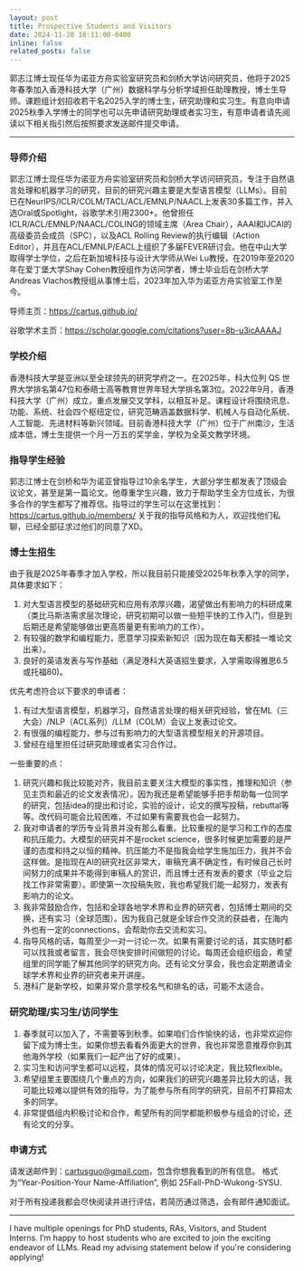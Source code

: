 ```yaml
---
layout: post
title: Prospective Students and Visitors
date: 2024-11-28 16:11:00-0400
inline: false
related_posts: false
---
```


郭志江博士现任华为诺亚方舟实验室研究员和剑桥大学访问研究员，他将于2025年春季加入香港科技大学（广州）数据科学与分析学域担任助理教授，博士生导师。课题组计划招收若干名2025入学的博士生，研究助理和实习生。有意向申请2025秋季入学博士的同学也可以先申请研究助理或者实习生，有意申请者请先阅读以下相关指引然后按照要求发送邮件提交申请。

---

### 导师介绍

郭志江博士现任华为诺亚方舟实验室研究员和剑桥大学访问研究员，专注于自然语言处理和机器学习的研究，目前的研究兴趣主要是大型语言模型（LLMs）。目前已在NeurIPS/ICLR/COLM/TACL/ACL/EMNLP/NAACL上发表30多篇工作，并入选Oral或Spotlight，谷歌学术引用2300+。他曾担任ICLR/ACL/EMNLP/NAACL/COLING的领域主席（Area Chair），AAAI和IJCAI的高级委员会成员（SPC），以及ACL Rolling Review的执行编辑（Action Editor），并且在ACL/EMNLP/EACL上组织了多届FEVER研讨会。他在中山大学取得学士学位，之后在新加坡科技与设计大学师从Wei Lu教授，在2019年至2020年在爱丁堡大学Shay Cohen教授组作为访问学者，博士毕业后在剑桥大学Andreas Vlachos教授组从事博士后，2023年加入华为诺亚方舟实验室工作至今。

导师主页：https://cartus.github.io/

谷歌学术主页：https://scholar.google.com/citations?user=8b-u3icAAAAJ

### 学校介绍

香港科技大学是亚洲以至全球领先的研究学府之一。在2025年，科大位列 QS 世界大学排名第47位和泰晤士高等教育世界年轻大学排名第3位。2022年9月，香港科技大学（广州）成立，重点发展交叉学科，以相互补足。课程设计将围绕讯息、功能、系统、社会四个枢纽定位，研究范畴涵盖数据科学、机械人与自动化系统、人工智能、先进材料等新兴领域。目前香港科技大学（广州）位于广州南沙，生活成本低，博士生提供一个月一万五的奖学金，学校为全英文教学环境。


### 指导学生经验

郭志江博士在剑桥和华为诺亚曾指导过10余名学生，大部分学生都发表了顶级会议论文，甚至是第一篇论文。他尊重学生兴趣，致力于帮助学生全方位成长，为很多合作的学生都写了推荐信。指导过的学生可以在这里找到：https://cartus.github.io/members/ 关于我的指导风格和为人，欢迎找他们私聊，已经全部征求过他们的同意了XD。

### 博士生招生

由于我是2025年春季才加入学校，所以我目前只能接受2025年秋季入学的同学，具体要求如下：
1. 对大型语言模型的基础研究和应用有浓厚兴趣，渴望做出有影响力的科研成果（类比马斯洛需求层次理论，研究初期可以做一些短平快的工作入门，但是到后期还是希望能够做出更高质量更有影响力的工作）。
2. 有较强的数学和编程能力，愿意学习探索新知识（因为现在每天都挂一堆论文出来）。
3. 良好的英语发表与写作基础（满足港科大英语招生要求，入学需取得雅思6.5或托福80)。

优先考虑符合以下要求的申请者：
1. 有过大型语言模型，机器学习，自然语言处理的相关研究经验，曾在ML（三大会）/NLP（ACL系列）/LLM（COLM）会议上发表过论文。
2. 有很强的编程能力，参与过有影响力的大型语言模型相关的开源项目。
3. 曾经在组里担任过研究助理或者实习合作过。

一些重要的点：
1. 研究兴趣和我比较能对齐，我目前主要关注大模型的事实性，推理和知识（参见主页和最近的论文发表情况）。因为我还是希望能够手把手帮助每一位同学的研究，包括idea的提出和讨论，实验的设计，论文的撰写投稿，rebuttal等等。改代码可能会比较困难，不过如果有需要我也会一起努力。
2. 我对申请者的学历专业背景并没有那么看重。比较重视的是学习和工作的态度和抗压能力。大模型的研究并不是rocket science，很多时候更加需要的是严谨的态度和持之以恒的精神。抗压能力不是指我会给学生施加压力，我并不会这样做。是指现在AI的研究社区非常大，审稿充满不确定性，有时候自己长时间努力的成果并不能得到审稿人的赏识，而且博士还有发表的要求（毕业之后找工作非常需要）。即使第一次投稿失败，我也希望我们能一起努力，发表有影响力的论文。
3. 我非常鼓励合作，包括和全球各地学术界和业界的研究者，包括博士期间的交换，还有实习（全球范围）。因为我自己就是全球合作交流的获益者，在海内外也有一定的connections，会帮助你去交流和实习。
4. 指导风格的话，每周至少一对一讨论一次。如果有需要讨论的话，其实随时都可以找我或者留言，我会尽快安排时间做短的讨论。每周还会组织组会，希望组里的同学能了解其他同学的研究方向。还有论文分享会，我也会定期邀请全球学术界和业界的研究者来开讲座。
5. 港科广是新学校，如果非常介意学校名气和排名的话，可能不太适合。


### 研究助理/实习生/访问学生

1. 春季就可以加入了，不需要等到秋季。如果咱们合作愉快的话，也非常欢迎你留下成为博士生。如果你想去看看外面更大的世界，我也非常愿意推荐你到其他海外学校（如果我们一起产出了好的成果）。
2. 实习生和访问学生都可以远程，具体的情况可以讨论决定，我比较flexible。
3. 希望组里主要围绕几个重点的方向，如果我们的研究兴趣差异比较大的话，我可能比较难以提供有效的指导。为了能参与所有同学的研究，目前不打算招太多的同学。
4. 非常提倡组内积极讨论和合作，希望所有的同学都能积极参与组会的讨论，还有论文的分享。

### 申请方式

请发送邮件到：cartusguo@gmail.com，包含你想我看到的所有信息。
格式为“Year-Position-Your Name-Affiliation”, 例如 25Fall-PhD-Wukong-SYSU.

对于所有投递我都会尽快阅读并进行评估，若简历通过筛选，会有邮件通知面试。

---

I have multiple openings for PhD students, RAs, Visitors, and Student Interns. I’m happy to host students who are excited to join the exciting endeavor of LLMs. Read my advising statement below if you're considering applying!



